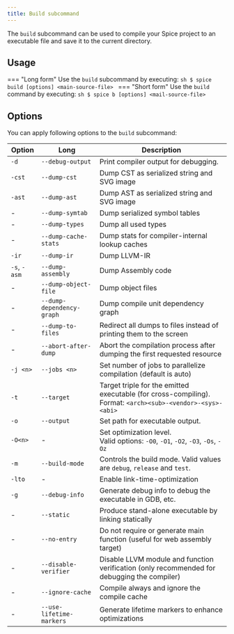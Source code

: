 ```yaml
---
title: Build subcommand
---
```


The `build` subcommand can be used to compile your Spice project to an executable file and save it to the current directory.

## Usage
=== "Long form"
    Use the `build` subcommand by executing:
    ```sh
    $ spice build [options] <main-source-file>
    ```
=== "Short form"
    Use the `build` command by executing:
    ```sh
    $ spice b [options] <mail-source-file>
    ```

## Options
You can apply following options to the `build` subcommand:

| Option       | Long                      | Description                                                                                                     |
|--------------|---------------------------|-----------------------------------------------------------------------------------------------------------------|
| `-d`         | `--debug-output`          | Print compiler output for debugging.                                                                            |
| `-cst`       | `--dump-cst`              | Dump CST as serialized string and SVG image                                                                     |
| `-ast`       | `--dump-ast`              | Dump AST as serialized string and SVG image                                                                     |
| -            | `--dump-symtab`           | Dump serialized symbol tables                                                                                   |
| -            | `--dump-types`            | Dump all used types                                                                                             |
| -            | `--dump-cache-stats`      | Dump stats for compiler-internal lookup caches                                                                  |
| `-ir`        | `--dump-ir`               | Dump LLVM-IR                                                                                                    |
| `-s`, `-asm` | `--dump-assembly`         | Dump Assembly code                                                                                              |
| -            | `--dump-object-file`      | Dump object files                                                                                               |
| -            | `--dump-dependency-graph` | Dump compile unit dependency graph                                                                              |
| -            | `--dump-to-files`         | Redirect all dumps to files instead of printing them to the screen                                              |
| -            | `--abort-after-dump`      | Abort the compilation process after dumping the first requested resource                                        |
| `-j <n>`     | `--jobs <n>`              | Set number of jobs to parallelize compilation (default is auto)                                                 |
| `-t`         | `--target`                | Target triple for the emitted executable (for cross-compiling). <br> Format: `<arch><sub>-<vendor>-<sys>-<abi>` |
| `-o`         | `--output`                | Set path for executable output.                                                                                 |
| `-O<n>`      | -                         | Set optimization level. <br> Valid options: `-O0`, `-O1`, `-O2`, `-O3`, `-Os`, `-Oz`                            |
| `-m`         | `--build-mode`            | Controls the build mode. Valid values are `debug`, `release` and `test`.                                        |
| `-lto`       | -                         | Enable link-time-optimization                                                                                   |
| `-g`         | `--debug-info`            | Generate debug info to debug the executable in GDB, etc.                                                        |
| -            | `--static`                | Produce stand-alone executable by linking statically                                                            |
| -            | `--no-entry`              | Do not require or generate main function (useful for web assembly target)                                       |
| -            | `--disable-verifier`      | Disable LLVM module and function verification (only recommended for debugging the compiler)                     |
| -            | `--ignore-cache`          | Compile always and ignore the compile cache                                                                     |
| -            | `--use-lifetime-markers`  | Generate lifetime markers to enhance optimizations                                                              |